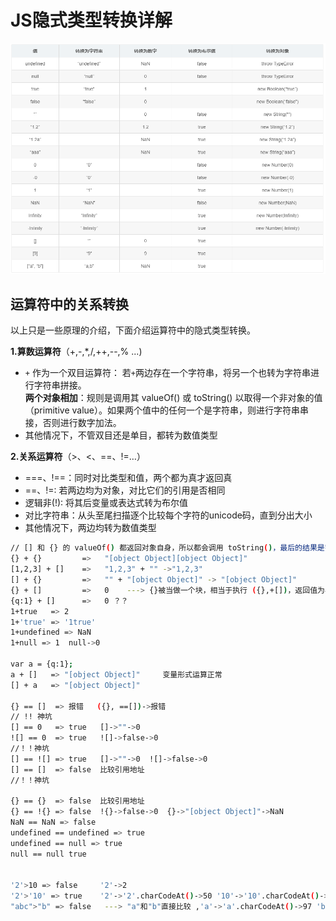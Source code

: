 # JS隐式类型转换详解
![隐式转换](../images/hidden_transfer.png)


## 运算符中的关系转换
以上只是一些原理的介绍，下面介绍运算符中的隐式类型转换。

**1.算数运算符**（+,-,*,/,++,--,% ...)
+ `+` 作为一个双目运算符： 若`+`两边存在一个字符串，将另一个也转为字符串进行字符串拼接。  
**两个对象相加**：规则是调用其 valueOf() 或 toString() 以取得一个非对象的值（primitive value）。如果两个值中的任何一个是字符串，则进行字符串串接，否则进行数字加法。
+ 其他情况下，不管双目还是单目，都转为数值类型

**2.关系运算符**（>、<、==、!=…）
+ ===、!==：同时对比类型和值，两个都为真才返回真
+ ==、!=: 若两边均为对象，对比它们的引用是否相同
+ 逻辑非(!): 将其后变量或表达式转为布尔值
+ 对比字符串：从头至尾扫描逐个比较每个字符的unicode码，直到分出大小
+ 其他情况下，两边均转为数值类型


```Bash
// [] 和 {} 的 valueOf() 都返回对象自身，所以都会调用 toString()，最后的结果是字符串串接。[].toString() 返回空字符串，({}).toString() 返回“[object Object]”。
{} + {} 		=>	 "[object Object][object Object]"
[1,2,3] + [] 	=>	 "1,2,3" + "" ->"1,2,3"
[] + {} 		=>	 "" + "[object Object]" -> "[object Object]"
{} + []		    =>	 0    ---> {}被当做一个块，相当于执行 ({},+[])，返回值为小括号最后面的表达式的返回值
{q:1} + [] 		=>	 0 ？？
1+true   => 2  
1+'true' => '1true'
1+undefined => NaN
1+null => 1  null->0

var a = {q:1};
a + []	 => "[object Object]"     变量形式运算正常
[] + a 	 => "[object Object]"

{} == []  => 报错   ({}, ==[])->报错
// !! 神坑
[] == 0   => true	[]->""->0
![] == 0  => true   ![]->false->0
//！！神坑
[] == ![] => true   []->""->0  ![]->false->0
[] == []  => false  比较引用地址
//！！神坑

{} == {}  => false  比较引用地址
{} == !{} => false  !{}->false->0  {}->"[object Object]"->NaN
NaN == NaN => false
undefined == undefined => true
undefined == null => true
null == null true


'2'>10 => false     '2'->2
'2'>'10' => true    '2'->'2'.charCodeAt()->50 '10'->'10'.charCodeAt()->49
"abc">"b" => false   ---> "a"和"b"直接比较 ,'a'->'a'.charCodeAt()->97 'b'->'b'.charCodeAt()->98
```
